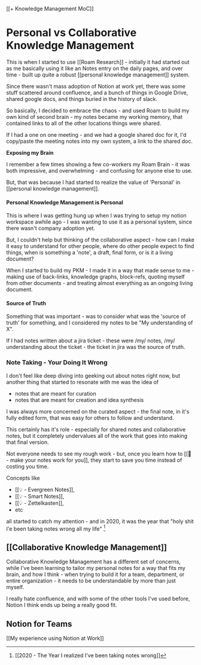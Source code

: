 [[+ Knowledge Management MoC]]
# Personal vs Collaborative Knowledge Management

This is when I started to use [[Roam Research]] - initially it had started out as me basically using it like an Notes entry on the daily pages, and over time - built up quite a robust [[personal knowledge management]] system.

Since there wasn't mass adoption of Notion at work yet, there was some stuff scattered around confluence, and a bunch of things in Google Drive, shared google docs, and things buried in the history of slack.

So basically, I decided to embrace the chaos - and used Roam to build my own kind of second brain - my notes became my working memory, that contained links to all of the other locations things were shared.

If I had a one on one meeting - and we had a google shared doc for it, I'd copy/paste the meeting notes into my own system, a link to the shared doc.

**Exposing my Brain**

I remember a few times showing a few co-workers my Roam Brain - it was both impressive, and overwhelming - and confusing for anyone else to use. 

But, that was because I had started to realize the value of 'Personal' in [[personal knowledge management]]. 

#### Personal Knowledge Management is Personal

This is where I was getting hung up when I was trying to setup my notion workspace awhile ago - I was wanting to use it as a personal system, since there wasn't company adoption yet.

But, I couldn't help but thinking of the collaborative aspect - how can I make it easy to understand for other people, where do other people expect to find things, when is something a 'note', a draft, final form, or is it a living document?

When I started to build my PKM - I made it in a way that made sense to me - making use of back-links, knowledge graphs, block-refs, quoting myself from other documents - and treating almost everything as an ongoing living document. 

#### Source of Truth

Something that was important - was to consider what was the 'source of truth' for something, and I considered my notes to be "My understanding of X".

If I had notes written about a jira ticket - these were /my/ notes, /my/ understanding about the ticket - the ticket in jira was the source of truth.

### Note Taking - Your Doing It Wrong

I don't feel like deep diving into geeking out about notes right now, but another thing that started to resonate with me was the idea of

- notes that are meant for curation
- notes that are meant for creation and idea synthesis

I was always more concerned on the curated aspect - the final note, in it's fully edited form, that was easy for others to follow and understand. 

This certainly has it's role - especially for shared notes and collaborative notes, but it completely undervalues all of the work that goes into making that final version. 

Not everyone needs to see my rough work - but, once you learn how to [[🌱 - make your notes work for you]], they start to save you time instead of costing you time. 

Concepts like 
- [[💡 - Evergreen Notes]], 
- [[💡 - Smart Notes]], 
- [[💡 - Zettelkasten]], 
- etc 

all started to catch my attention - and in 2020, it was the year that "holy shit I'e been taking notes wrong all my life" [^2020notes]

[^2020notes]: [[2020 - The Year I realized I've been taking notes wrong]]


## [[Collaborative Knowledge Management]]

Collaborative Knowledge Management has a different set of concerns, while I've been learning to tailor my personal notes for a way that fits my brain, and how I think - when trying to build it for a team, department, or entire organization - it needs to be understandable by more than just myself. 

I really hate confluence, and with some of the other tools I've used before, Notion I think ends up being a really good fit.

## Notion for Teams 

[[My experience using Notion at Work]]

